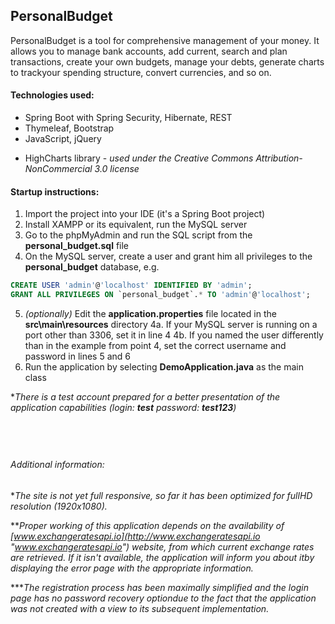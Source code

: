 ## PersonalBudget

PersonalBudget is a tool for comprehensive management of your money. It allows you to manage bank accounts, add current, search and plan transactions, create your own budgets, manage your debts, generate charts to trackyour spending structure, convert currencies, and so on.

#### Technologies used:
- Spring Boot with Spring Security, Hibernate, REST
- Thymeleaf, Bootstrap
- JavaScript, jQuery
* HighCharts library - *used under the Creative Commons Attribution-NonCommercial 3.0 license*

#### Startup instructions:
1.	Import the project into your IDE (it&#39;s a Spring Boot project)
2.	Install XAMPP or its equivalent, run the MySQL server
3.	Go to the phpMyAdmin and run the SQL script from the **personal_budget.sql** file
4.	On the MySQL server, create a user and grant him all privileges to the **personal_budget** database, e.g.
```sql
CREATE USER 'admin'@'localhost' IDENTIFIED BY 'admin';
GRANT ALL PRIVILEGES ON `personal_budget`.* TO 'admin'@'localhost';
```
5.	*(optionally)* Edit the **application.properties** file located in the **src\main\resources** directory
4a. If your MySQL server is running on a port other than 3306, set it in line 4
4b. If you named the user differently than in the example from point 4, set the correct username and password in lines 5 and 6
6.	Run the application by selecting **DemoApplication.java** as the main class

&#42;*There is a test account prepared for a better presentation of the application capabilities (login: **test**   password: **test123**)*

&nbsp;
-------------
###### Additional information:
&#42;*The site is not yet full responsive, so far it has been optimized for fullHD resolution (1920x1080).*

&#42;&#42;*Proper working of this application depends on the availability of [www.exchangeratesapi.io](http://www.exchangeratesapi.io "www.exchangeratesapi.io") website, from which current exchange rates are retrieved. If it isn&#39;t available, the application will inform you about itby displaying the error page with the appropriate information.*

&#42;&#42;&#42;*The registration process has been maximally simplified and the login page has no password recovery optiondue to the fact that the application was not created with a view to its subsequent implementation.*
